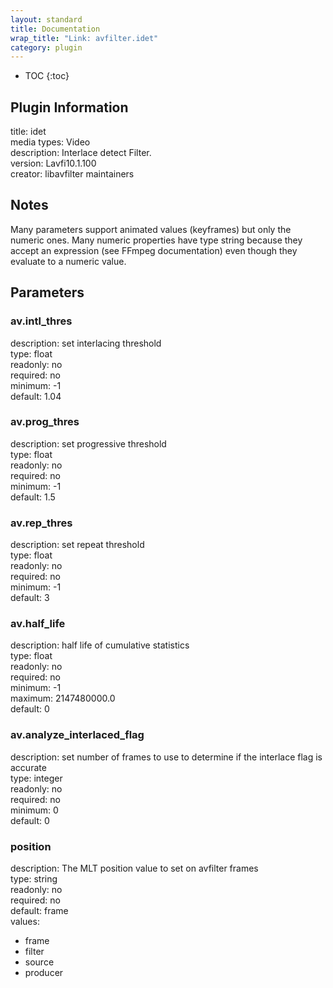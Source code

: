 ```yaml
---
layout: standard
title: Documentation
wrap_title: "Link: avfilter.idet"
category: plugin
---
```

* TOC
{:toc}

## Plugin Information

title: idet  
media types:
Video  
description: Interlace detect Filter.  
version: Lavfi10.1.100  
creator: libavfilter maintainers  

## Notes

Many parameters support animated values (keyframes) but only the numeric ones. Many numeric properties have type string because they accept an expression (see FFmpeg documentation) even though they evaluate to a numeric value.

## Parameters

### av.intl_thres

  
description:
set interlacing threshold  
type: float  
readonly: no  
required: no  
minimum: -1  
default: 1.04  

### av.prog_thres

  
description:
set progressive threshold  
type: float  
readonly: no  
required: no  
minimum: -1  
default: 1.5  

### av.rep_thres

  
description:
set repeat threshold  
type: float  
readonly: no  
required: no  
minimum: -1  
default: 3  

### av.half_life

  
description:
half life of cumulative statistics  
type: float  
readonly: no  
required: no  
minimum: -1  
maximum: 2147480000.0  
default: 0  

### av.analyze_interlaced_flag

  
description:
set number of frames to use to determine if the interlace flag is accurate  
type: integer  
readonly: no  
required: no  
minimum: 0  
default: 0  

### position

  
description:
The MLT position value to set on avfilter frames  
type: string  
readonly: no  
required: no  
default: frame  
values:  

* frame
* filter
* source
* producer

